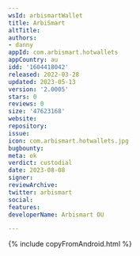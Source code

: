 ```yaml
---
wsId: arbismartWallet
title: ArbiSmart
altTitle: 
authors:
- danny
appId: com.arbismart.hotwallets
appCountry: au
idd: '1604418042'
released: 2022-03-28
updated: 2023-05-13
version: '2.0005'
stars: 0
reviews: 0
size: '47623168'
website: 
repository: 
issue: 
icon: com.arbismart.hotwallets.jpg
bugbounty: 
meta: ok
verdict: custodial
date: 2023-08-08
signer: 
reviewArchive: 
twitter: arbismart
social: 
features: 
developerName: Arbismart OU

---
```


{% include copyFromAndroid.html %}